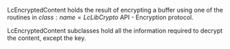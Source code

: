 LcEncryptedContent holds the result of encrypting a buffer using one of the routines in ${class:name=LcLibCrypto}$ API - Encryption protocol.

LcEncryptedContent subclasses hold all the information required to decrypt the content, except the key.